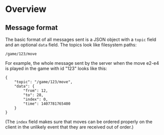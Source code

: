 Overview
========

Message format
--------------

The basic format of all messages sent is a JSON object with a `topic` field and
an optional `data` field.  The topics look like filesystem paths:

`/game/123/move`

For example, the whole message sent by the server when the move e2-e4 is played in the game
with id "123" looks like this:

	{  
		"topic": "/game/123/move",
		"data": {  
			"from": 12,
			"to": 28,
			"index": 0,
			"time": 1407781765400
		}
	}

(The `index` field makes sure that moves can be ordered properly on the client in the
unlikely event that they are received out of order.)